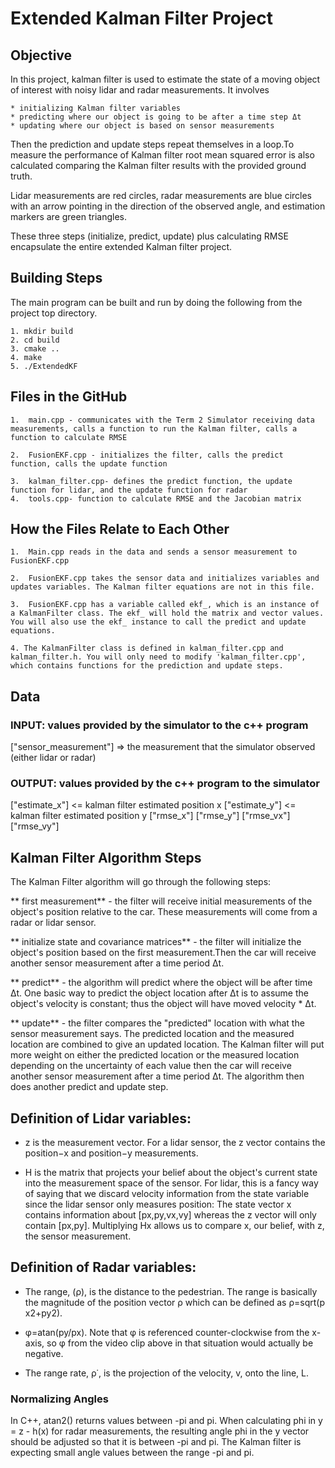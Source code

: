 # Extended Kalman Filter Project

## Objective

In this project, kalman filter is used to estimate the state of a moving object of interest with noisy lidar and radar measurements. It involves
 
	* initializing Kalman filter variables
	* predicting where our object is going to be after a time step Δt
	* updating where our object is based on sensor measurements

Then the prediction and update steps repeat themselves in a loop.To measure the performance of Kalman filter root mean squared error is also calculated comparing the Kalman filter results with the provided ground truth. 

Lidar measurements are red circles, radar measurements are blue circles with an arrow pointing in the direction of the observed angle, and estimation markers are green triangles.

These three steps (initialize, predict, update) plus calculating RMSE encapsulate the entire extended Kalman filter project.

## Building Steps

The main program can be built and run by doing the following from the project top directory.

	1. mkdir build
	2. cd build
	3. cmake .. 
	4. make
	5. ./ExtendedKF


## Files in the GitHub
	1.	main.cpp - communicates with the Term 2 Simulator receiving data measurements, calls a function to run the Kalman filter, calls a function to calculate RMSE

	2.	FusionEKF.cpp - initializes the filter, calls the predict function, calls the update function
	
	3.	kalman_filter.cpp- defines the predict function, the update function for lidar, and the update function for radar
	4.	tools.cpp- function to calculate RMSE and the Jacobian matrix

## How the Files Relate to Each Other

	1.	Main.cpp reads in the data and sends a sensor measurement to FusionEKF.cpp

	2.	FusionEKF.cpp takes the sensor data and initializes variables and updates variables. The Kalman filter equations are not in this file. 
	
	3.	FusionEKF.cpp has a variable called ekf_, which is an instance of a KalmanFilter class. The ekf_ will hold the matrix and vector values. You will also use the ekf_ instance to call the predict and update equations.

	4. The KalmanFilter class is defined in kalman_filter.cpp and kalman_filter.h. You will only need to modify 'kalman_filter.cpp', which contains functions for the prediction and update steps.


## Data

### INPUT: values provided by the simulator to the c++ program

["sensor_measurement"] => the measurement that the simulator observed (either lidar or radar)


### OUTPUT: values provided by the c++ program to the simulator

["estimate_x"] <= kalman filter estimated position x
["estimate_y"] <= kalman filter estimated position y
["rmse_x"]
["rmse_y"]
["rmse_vx"]
["rmse_vy"]

## Kalman Filter Algorithm Steps

The Kalman Filter algorithm will go through the following steps:

** first measurement** - the filter will receive initial measurements of the object's position relative to the car. These measurements will come from a radar or lidar sensor.

** initialize state and covariance matrices** - the filter will initialize the object's position based on the first measurement.Then the car will receive another sensor measurement after a time period Δt.
	
** predict** - the algorithm will predict where the object will be after time Δt. One basic way to predict the object location after Δt is to assume the object's velocity is constant; thus the object will have moved velocity * Δt. 
	
** update** - the filter compares the "predicted" location with what the sensor measurement says. The predicted location and the measured location are combined to give an updated location. The Kalman filter will put more weight on either the predicted location or the measured location depending on the uncertainty of each value then the car will receive another sensor measurement after a time period Δt. The algorithm then does another predict and update step.


## Definition of Lidar variables: <a name="lidar"></a>

- z is the measurement vector. For a lidar sensor, the z vector contains the position−x and position−y measurements.

- H is the matrix that projects your belief about the object's current state into the measurement space of the sensor. For lidar, this is a fancy way of saying that we discard velocity information from the state variable since the lidar sensor only measures position: The state vector x contains information about [p​x​​,p​y​​,v​x​​,v​y​​] whereas the z vector will only contain [px,py]. Multiplying Hx allows us to compare x, our belief, with z, the sensor measurement.

## Definition of Radar variables: <a name="radar"></a>


- The range, (ρ), is the distance to the pedestrian. The range is basically the magnitude of the position vector ρ which can be defined as ρ=sqrt(p​x​2​​+p​y​2​​).

- φ=atan(p​y​​/p​x​​). Note that φ is referenced counter-clockwise from the x-axis, so φ from the video clip above in that situation would actually be negative.

- The range rate, ​ρ​˙​​, is the projection of the velocity, v, onto the line, L.
	
### Normalizing Angles
	
In C++, atan2() returns values between -pi and pi. When calculating phi in y = z - h(x) for radar measurements, the resulting angle phi in the y vector should be adjusted so that it is between -pi and pi. The Kalman filter is expecting small angle values between the range -pi and pi.